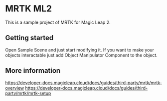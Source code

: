 # MRTK ML2
This is a sample project of MRTK for Magic Leap 2. 

## Getting started
Open Sample Scene and just start modifying it. 
If you want to make your objects interactable just add Object Manipulator Component to the object. 

## More information 
https://developer-docs.magicleap.cloud/docs/guides/third-party/mrtk/mrtk-overview 
https://developer-docs.magicleap.cloud/docs/guides/third-party/mrtk/mrtk-setup

